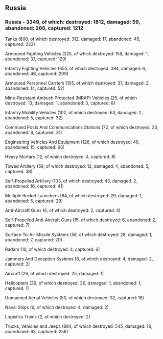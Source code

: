 
 
 ## Russia
 
 ### Russia - 3349, of which: destroyed: 1812, damaged: 59, abandoned: 266, captured: 1212

 

 

 Tanks (600, of which destroyed: 312, damaged: 17, abandoned: 49, captured: 222)

 Armoured Fighting Vehicles (325, of which destroyed: 158, damaged: 1, abandoned: 37, captured: 129)

 Infantry Fighting Vehicles (655, of which destroyed: 394, damaged: 6, abandoned: 46, captured: 209)

 Armoured Personnel Carriers (105, of which destroyed: 37, damaged: 2, abandoned: 14, captured: 52)

 Mine-Resistant Ambush Protected (MRAP) Vehicles (25, of which destroyed: 13, damaged: 1, abandoned: 3, captured: 8)

 Infantry Mobility Vehicles (102, of which destroyed: 63, damaged: 2, abandoned: 5, captured: 32)

 Command Posts And Communications Stations (72, of which destroyed: 33, abandoned: 8, captured: 31)

 Engineering Vehicles And Equipment (126, of which destroyed: 40, abandoned: 15, captured: 66)

 Heavy Mortars (12, of which destroyed: 4, captured: 8)

 Towed Artillery (59, of which destroyed: 12, damaged: 4, abandoned: 5, captured: 38)

 Self-Propelled Artillery (103, of which destroyed: 43, damaged: 2, abandoned: 16, captured: 41)

 Multiple Rocket Launchers (64, of which destroyed: 29, damaged: 1, abandoned: 5, captured: 29)

 Anti-Aircraft Guns (6, of which destroyed: 2, captured: 4)

 Self-Propelled Anti-Aircraft Guns (15, of which destroyed: 6, abandoned: 2, captured: 7)

 Surface-To-Air Missile Systems (56, of which destroyed: 28, damaged: 1, abandoned: 7, captured: 20)

 Radars (10, of which destroyed: 4, captured: 6)

 Jammers And Deception Systems (8, of which destroyed: 4, damaged: 2, captured: 2)

 Aircraft (26, of which destroyed: 25, damaged: 1)

 Helicopters (39, of which destroyed: 36, damaged: 1, abandoned: 1, captured: 1)

 Unmanned Aerial Vehicles (50, of which destroyed: 32, captured: 18)

 Naval Ships (6, of which destroyed: 4, damaged: 2)

 Logistics Trains (2, of which destroyed: 2)

 Trucks, Vehicles and Jeeps (884, of which destroyed: 545, damaged: 18, abandoned: 63, captured: 258)

